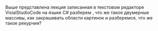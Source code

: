Выше представлена лекция записанная в текстовом редакторе VisialStudioCode на языке C# разберем , что же такое двумерные массивы, как закрашивать области картинок и разберемся, что же такое рекурчия?
